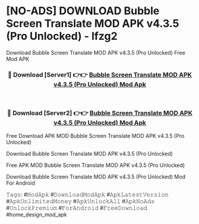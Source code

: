 # [NO-ADS] DOWNLOAD Bubble Screen Translate MOD APK v4.3.5 (Pro Unlocked) - lfzg2
Download Bubble Screen Translate MOD APK v4.3.5 (Pro Unlocked) Free Mod APK

<div align="center">
<h3>🔴 Download [Server1] 👉👉 <a href="https://apk-comot.site?title=Bubble_Screen_Translate_MOD_APK_v4.3.5_(Pro_Unlocked)">Bubble Screen Translate MOD APK v4.3.5 (Pro Unlocked) Mod Apk</a></h3><br>

<h3>🔴 Download [Server2] 👉👉 <a href="https://apk-comot.site?title=Bubble_Screen_Translate_MOD_APK_v4.3.5_(Pro_Unlocked)">Bubble Screen Translate MOD APK v4.3.5 (Pro Unlocked) Mod Apk</a></h3>
</div>


Free Download APK MOD Bubble Screen Translate MOD APK v4.3.5 (Pro Unlocked)

Download Bubble Screen Translate MOD APK v4.3.5 (Pro Unlocked) 

Free APK MOD Bubble Screen Translate MOD APK v4.3.5 (Pro Unlocked) 

Download Bubble Screen Translate MOD APK v4.3.5 (Pro Unlocked) Mod For Android

𝚃𝚊𝚐𝚜: #𝙼𝚘𝚍𝙰𝚙𝚔 #𝙳𝚘𝚠𝚗𝚕𝚘𝚊𝚍𝙼𝚘𝚍𝙰𝚙𝚔 #𝙰𝚙𝚔𝙻𝚊𝚝𝚎𝚜𝚝𝚅𝚎𝚛𝚜𝚒𝚘𝚗 #𝙰𝚙𝚔𝚄𝚗𝚕𝚒𝚖𝚒𝚝𝚎𝚍𝙼𝚘𝚗𝚎𝚢 #𝙰𝚙𝚔𝚄𝚗𝚕𝚘𝚌𝚔𝙰𝚕𝚕 #𝙰𝚙𝚔𝙽𝚘𝙰𝚍𝚜 #𝚄𝚗𝚕𝚘𝚌𝚔𝙿𝚛𝚎𝚖𝚒𝚞𝚖 #𝙵𝚘𝚛𝙰𝚗𝚍𝚛𝚘𝚒𝚍 #𝙵𝚛𝚎𝚎𝙳𝚘𝚠𝚗𝚕𝚘𝚊𝚍 #home_design_mod_apk